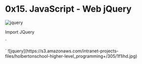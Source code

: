 # 0x15. JavaScript - Web jQuery  
![jquery](https://s3.amazonaws.com/intranet-projects-files/holbertonschool-higher-level_programming+/305/4724718.jpg)  

Import JQuery  

`
<head>
    <script src="https://code.jquery.com/jquery-3.2.1.min.js"></script>
</head>
`  
![jquery](https://s3.amazonaws.com/intranet-projects-files/holbertonschool-higher-level_programming+/305/1f1ihd.jpg)
